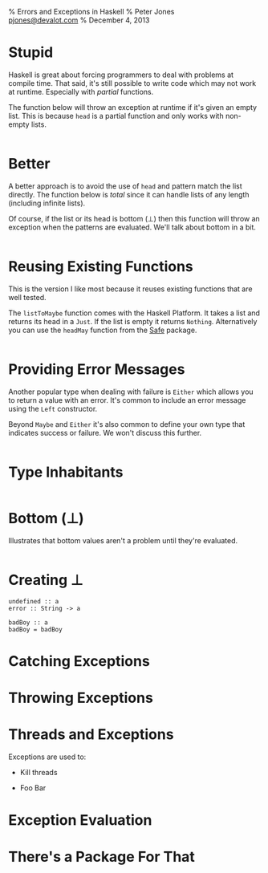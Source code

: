 % Errors and Exceptions in Haskell
% Peter Jones <br/> <pjones@devalot.com>
% December 4, 2013

# Stupid

<div class="notes">

Haskell is great about forcing programmers to deal with problems at
compile time.  That said, it's still possible to write code which may
not work at runtime.  Especially with *partial* functions.

The function below will throw an exception at runtime if it's given an
empty list.  This is because `head` is a partial function and only
works with non-empty lists.

</div>

~~~{.haskell include="src/head.hs" token="stupid"}
~~~

# Better

<div class="notes">

A better approach is to avoid the use of `head` and pattern match the
list directly.  The function below is *total* since it can handle
lists of any length (including infinite lists).

Of course, if the list or its head is bottom (⊥) then this function
will throw an exception when the patterns are evaluated.  We'll talk
about bottom in a bit.

</div>

~~~{.haskell include="src/head.hs" token="better"}
~~~

# Reusing Existing Functions

<div class="notes">

This is the version I like most because it reuses existing functions
that are well tested.

The `listToMaybe` function comes with the Haskell Platform.  It takes
a list and returns its head in a `Just`.  If the list is empty it
returns `Nothing`.  Alternatively you can use the `headMay` function
from the [Safe][safe] package.

</div>

~~~{.haskell include="src/head.hs" token="reuse"}
~~~

[safe]: http://hackage.haskell.org/package/safe

# Providing Error Messages

<div class="notes">

Another popular type when dealing with failure is `Either` which
allows you to return a value with an error.  It's common to include an
error message using the `Left` constructor.

Beyond `Maybe` and `Either` it's also common to define your own type
that indicates success or failure.  We won't discuss this further.

</div>

~~~{.haskell include="src/head.hs" token="either"}
~~~

# Type Inhabitants

<div class="notes">
</div>

~~~{.haskell include="src/bottom.hs" token="bool"}
~~~

# Bottom (⊥)

<div class="notes">

Illustrates that bottom values aren't a problem until they're
evaluated.

</div>

~~~{.haskell include="src/bottom.hs" token="list"}
~~~

# Creating ⊥

<div class="notes">
</div>

~~~{.haskell}
undefined :: a
error :: String -> a

badBoy :: a
badBoy = badBoy
~~~

# Catching Exceptions

<div class="notes">
</div>

# Throwing Exceptions

<div class="notes">
</div>

# Threads and Exceptions

<div class="notes">
</div>

Exceptions are used to:

  * Kill threads

  * Foo Bar

# Exception Evaluation

<div class="notes">
</div>

# There's a Package For That

<div class="notes">
</div>

[async]: http://hackage.haskell.org/package/async
